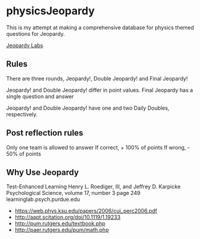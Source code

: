 
# physicsJeopardy

This is my attempt at making a comprehensive database for physics themed questions for Jeopardy.

[Jeopardy Labs](https://jeopardylabs.com/)


## Rules

There are three rounds, Jeopardy!, Double Jeopardy! and Final Jeopardy!

Jeopardy! and Double Jeopardy! differ in point values.
Final Jeopardy has a single question and answer 

Jeopardy! and Double Jeopardy! have one and two Daily Doubles, respectively.

## Post reflection rules

Only one team is allowed to answer
If correct, + 100% of points
If wrong, - 50% of points


## Why Use Jeopardy

Test-Enhanced Learning
Henry L. Roediger, III, and Jeffrey D. Karpicke
Psychological Science, volume 17, number 3 page 249
learninglab.psych.purdue.edu

- https://web.phys.ksu.edu/papers/2006/cui_perc2006.pdf
- http://aapt.scitation.org/doi/10.1119/1.19233
- http://pum.rutgers.edu/textbook.php
- http://paer.rutgers.edu/pum/math.php

